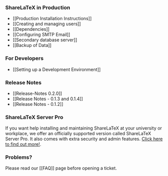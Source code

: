 ### ShareLaTeX in Production

* [[Production Installation Instructions]]
* [[Creating and managing users]]
* [[Dependencies]]
* [[Configuring SMTP Email]]
* [[Secondary database server]]
* [[Backup of Data]]

### For Developers

* [[Setting up a Development Environment]]

### Release Notes
* [[Release-Notes 0.2.0]]
* [[Release Notes - 0.1.3 and 0.1.4]]
* [[Release Notes - 0.1.2]]

### ShareLaTeX Server Pro

If you want help installing and maintaining ShareLaTeX at your university or workplace, we offer an officially supported version called ShareLaTeX Server Pro. It also comes with extra security and admin features. [Click here to find out more!](https://www.sharelatex.com/university/onsite.html).

### Problems?

Please read our [[FAQ]] page before opening a ticket.